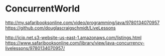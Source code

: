 # ConcurrentWorld

http://my.safaribooksonline.com/video/programming/java/9780134070957
https://github.com/douglascraigschmidt/LiveLessons

http://jcip.net.s3-website-us-east-1.amazonaws.com/listings.html
https://www.safaribooksonline.com/library/view/java-concurrency-livelessons/9780134070957/



